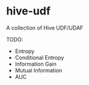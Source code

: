 hive-udf
========

A collection of Hive UDF/UDAF

TODO:
* Entropy 
* Conditional Entropy
* Information Gain
* Mutual Information
* AUC
